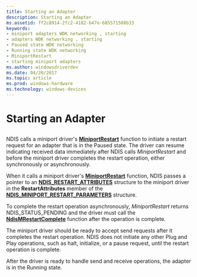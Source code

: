 ```yaml
---
title: Starting an Adapter
description: Starting an Adapter
ms.assetid: ff2c8914-2fc2-4182-b47e-685571508b33
keywords:
- miniport adapters WDK networking , starting
- adapters WDK networking , starting
- Paused state WDK networking
- Running state WDK networking
- MiniportRestart
- starting miniport adapters
ms.author: windowsdriverdev
ms.date: 04/20/2017
ms.topic: article
ms.prod: windows-hardware
ms.technology: windows-devices
---
```


# Starting an Adapter


## <a href="" id="ddk-starting-an-adapter-ng"></a>


NDIS calls a miniport driver's [**MiniportRestart**](https://msdn.microsoft.com/library/windows/hardware/ff559435) function to initiate a restart request for an adapter that is in the Paused state. The driver can resume indicating received data immediately after NDIS calls *MiniportRestart* and before the miniport driver completes the restart operation, either synchronously or asynchronously.

When it calls a miniport driver's [**MiniportRestart**](https://msdn.microsoft.com/library/windows/hardware/ff559435) function, NDIS passes a pointer to an [**NDIS\_RESTART\_ATTRIBUTES**](https://msdn.microsoft.com/library/windows/hardware/ff567255) structure to the miniport driver in the **RestartAttributes** member of the [**NDIS\_MINIPORT\_RESTART\_PARAMETERS**](https://msdn.microsoft.com/library/windows/hardware/ff566480) structure.

To complete the restart operation asynchronously, *MiniportRestart* returns NDIS\_STATUS\_PENDING and the driver must call the [**NdisMRestartComplete**](https://msdn.microsoft.com/library/windows/hardware/ff563665) function after the operation is complete.

The miniport driver should be ready to accept send requests after it completes the restart operation. NDIS does not initiate any other Plug and Play operations, such as halt, initialize, or a pause request, until the restart operation is complete.

After the driver is ready to handle send and receive operations, the adapter is in the Running state.

 

 





